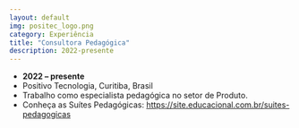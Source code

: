 ```yaml
---
layout: default
img: positec_logo.png
category: Experiência
title: "Consultora Pedagógica"
description: 2022-presente
---
```



* __2022 – presente__
* Positivo Tecnologia, Curitiba, Brasil
* Trabalho como especialista pedagógica no setor de Produto.
* Conheça as Suítes Pedagógicas: <https://site.educacional.com.br/suites-pedagogicas>